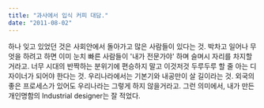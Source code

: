 ```yaml
---
title: "과사에서 입식 커피 대담."
date: "2011-08-02"
---
```


하나 잊고 있었던 것은 사회안에서 돌아가고 많은 사람들이 있다는 것. 박차고 일어나 무엇을 하려고 하면 이미 눈치 빠른 사람들이 '내가 전문가야' 하며 슬며시 자리를 차지할 거라고. 너무 시대의 반짝하는 분위기에 편승하지 말고 이것저것 두루두루 할 줄 아는 디자이너가 되어야 한다는 것. 우리나라에서는 기본기와 내공만이 살 길이라는 것. 외국의 좋은 프로세스가 있어도 우리나라는 그렇게 하지 않을거라고. 그런 의미에서, 내가 만든 개인명함의 Industrial designer는 잘 적었다.
